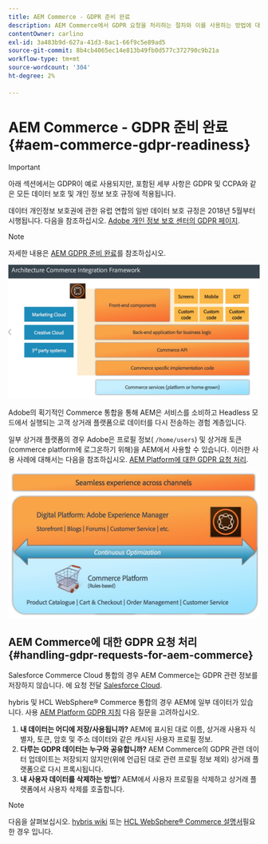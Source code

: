 ```yaml
---
title: AEM Commerce - GDPR 준비 완료
description: AEM Commerce에서 GDPR 요청을 처리하는 절차와 이를 사용하는 방법에 대해 알아봅니다.
contentOwner: carlino
exl-id: 3a483b9d-627a-41d3-8ac1-66f9c5e89ad5
source-git-commit: 8b4cb4065ec14e813b49fb0d577c372790c9b21a
workflow-type: tm+mt
source-wordcount: '304'
ht-degree: 2%

---
```


# AEM Commerce - GDPR 준비 완료{#aem-commerce-gdpr-readiness}

>[!IMPORTANT]
>
>아래 섹션에서는 GDPR이 예로 사용되지만, 포함된 세부 사항은 GDPR 및 CCPA와 같은 모든 데이터 보호 및 개인 정보 보호 규정에 적용됩니다.

데이터 개인정보 보호권에 관한 유럽 연합의 일반 데이터 보호 규정은 2018년 5월부터 시행됩니다. 다음을 참조하십시오. [Adobe 개인 정보 보호 센터의 GDPR 페이지](https://business.adobe.com/privacy/general-data-protection-regulation.html).

>[!NOTE]
>
>자세한 내용은 [AEM GDPR 준비 완료](/help/managing/data-protection-and-privacy.md)를 참조하십시오.

![screen_shot_2018-03-22at111606](assets/screen_shot_2018-03-22at111606.jpg)

Adobe의 획기적인 Commerce 통합을 통해 AEM은 서비스를 소비하고 Headless 모드에서 실행되는 고객 상거래 플랫폼으로 데이터를 다시 전송하는 경험 계층입니다.

일부 상거래 플랫폼의 경우 Adobe은 프로필 정보( `/home/users`) 및 상거래 토큰(commerce platform에 로그온하기 위해)을 AEM에서 사용할 수 있습니다. 이러한 사용 사례에 대해서는 다음을 참조하십시오. [AEM Platform에 대한 GDPR 요청 처리](/help/sites-administering/handling-gdpr-requests-for-aem-platform.md).

![screen_shot_2018-03-22at111621](assets/screen_shot_2018-03-22at111621.jpg)

## AEM Commerce에 대한 GDPR 요청 처리 {#handling-gdpr-requests-for-aem-commerce}

Salesforce Commerce Cloud 통합의 경우 AEM Commerce는 GDPR 관련 정보를 저장하지 않습니다. 에 요청 전달 [Salesforce Cloud](https://documentation.b2c.commercecloud.salesforce.com/DOC1/index.jsp).

hybris 및 HCL WebSphere® Commerce 통합의 경우 AEM에 일부 데이터가 있습니다. 사용 [AEM Platform GDPR 지침](/help/sites-administering/handling-gdpr-requests-for-aem-platform.md) 다음 질문을 고려하십시오.

1. **내 데이터는 어디에 저장/사용됩니까?** AEM에 표시된 대로 이름, 상거래 사용자 식별자, 토큰, 암호 및 주소 데이터와 같은 캐시된 사용자 프로필 정보.
1. **다루는 GDPR 데이터는 누구와 공유합니까?** AEM Commerce의 GDPR 관련 데이터 업데이트는 저장되지 않지만(위에 언급된 대로 관련 프로필 정보 제외) 상거래 플랫폼으로 다시 프록시됩니다.
1. **내 사용자 데이터를 삭제하는 방법**? AEM에서 사용자 프로필을 삭제하고 상거래 플랫폼에서 사용자 삭제를 호출합니다.

>[!NOTE]
>
>다음을 살펴보십시오. [hybris wiki](https://wiki.hybris.com/) 또는 [HCL WebSphere® Commerce 설명서](https://help.hcltechsw.com/commerce/index.html)필요한 경우 입니다.

